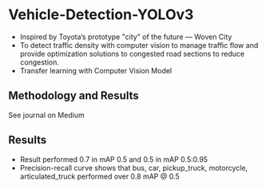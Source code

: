 # Vehicle-Detection-YOLOv3

- Inspired by Toyota’s prototype "city" of the future — Woven City
- To detect traffic density with computer vision to manage traffic flow and provide optimization solutions to congested road sections to reduce congestion.
- Transfer learning with Computer Vision Model

## Methodology and Results
See journal on Medium

## Results
- Result performed 0.7 in mAP 0.5 and 0.5 in mAP 0.5:0.95 
- Precision-recall curve shows that bus, car, pickup_truck, motorcycle, articulated_truck performed over 0.8 mAP @ 0.5
